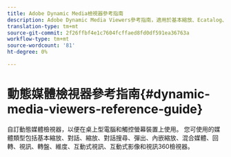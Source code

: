 ```yaml
---
title: Adobe Dynamic Media檢視器參考指南
description: Adobe Dynamic Media Viewers參考指南，適用於基本縮放、Ecatalog、Zoom、Ecatalog搜尋、彈出、內嵌縮放、混合媒體、回轉、視訊、轉盤、維度、互動式視訊、互動式影像和視訊360檢視器。
translation-type: tm+mt
source-git-commit: 2f26ffbf4e1c7604fcffaed8fd0df591ea36763a
workflow-type: tm+mt
source-wordcount: '81'
ht-degree: 0%

---
```



# 動態媒體檢視器參考指南{#dynamic-media-viewers-reference-guide}

自訂動態媒體檢視器，以便在桌上型電腦和觸控螢幕裝置上使用。 您可使用的媒體類型包括基本縮放、對話、縮放、對話搜尋、彈出、內嵌縮放、混合媒體、回轉、視訊、轉盤、維度、互動式視訊、互動式影像和視訊360檢視器。

